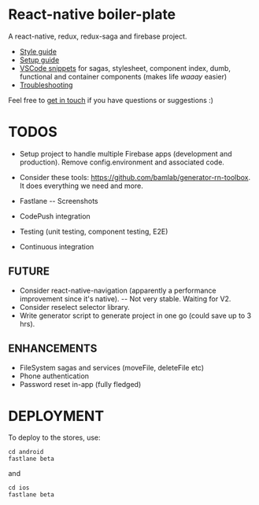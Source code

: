 # React-native boiler-plate

A react-native, redux, redux-saga and firebase project.

* [Style guide](./docs/STYLE_GUIDE.md)
* [Setup guide](./docs/SETUP_GUIDE.md)
* [VSCode snippets](./snippets.json) for sagas, stylesheet, component index, dumb, functional and container components (makes life _waaay_ easier)
* [Troubleshooting](./docs/TROUBLESHOOTING.md)

Feel free to [get in touch](mailto:shaun@aux.co.za) if you have questions or suggestions :)

# TODOS

* Setup project to handle multiple Firebase apps (development and production). Remove config.environment and associated code.
* Consider these tools: https://github.com/bamlab/generator-rn-toolbox. It does everything we need and more.

* Fastlane
  -- Screenshots
* CodePush integration
* Testing (unit testing, component testing, E2E)
* Continuous integration

## FUTURE

* Consider react-native-navigation (apparently a performance improvement since it's native).
  -- Not very stable. Waiting for V2.
* Consider reselect selector library.
* Write generator script to generate project in one go (could save up to 3 hrs).

## ENHANCEMENTS

* FileSystem sagas and services (moveFile, deleteFile etc)
* Phone authentication
* Password reset in-app (fully fledged)

# DEPLOYMENT

To deploy to the stores, use:

```shell
cd android
fastlane beta
```

and

```shell
cd ios
fastlane beta
```
